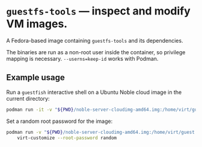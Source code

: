 # `guestfs-tools` &mdash; inspect and modify VM images.

A Fedora-based image containing `guestfs-tools` and its dependencies.

The binaries are run as a non-root user inside the container, so privilege mapping is necessary. `--userns=keep-id` works with Podman.

## Example usage

Run a `guestfish` interactive shell on a Ubuntu Noble cloud image in the current directory:

```sh
podman run -it -v "${PWD}/noble-server-cloudimg-amd64.img:/home/virt/guest.img" --userns=keep-id
```

Set a random root password for the image:

```sh
podman run -v "${PWD}/noble-server-cloudimg-amd64.img:/home/virt/guest.img" --userns=keep-id \
    virt-customize --root-password random
```
